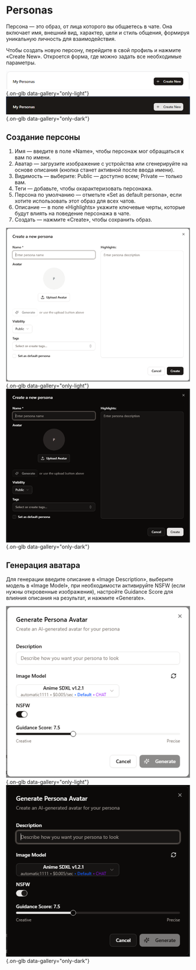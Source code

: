 # Personas

Персона — это образ, от лица которого вы общаетесь в чате. Она включает имя, внешний вид, характер, цели и стиль общения, формируя уникальную личность для взаимодействия.

Чтобы создать новую персону, перейдите в свой профиль и нажмите «Create New». Откроется форма, где можно задать все необходимые параметры.

![](/assets/image/profile/13.png#only-light){.on-glb data-gallery="only-light"}
![](/assets/image/profile/13_dark.png#only-dark){.on-glb data-gallery="only-dark"}

## Создание персоны

1. Имя — введите в поле «Name», чтобы персонаж мог обращаться к вам по имени.
2. Аватар — загрузите изображение с устройства или сгенерируйте на основе описания (кнопка станет активной после ввода имени).
3. Видимость — выберите:
	Public — доступно всем;
	Private — только вам.
4. Теги — добавьте, чтобы охарактеризовать персонажа.
5. Персона по умолчанию — отметьте «Set as default persona», если хотите использовать этот образ для всех чатов.
6. Описание — в поле «Highlights» укажите ключевые черты, которые будут влиять на поведение персонажа в чате.
7. Создать — нажмите «Create», чтобы сохранить образ.

![](/assets/image/profile/14.png#only-light){.on-glb data-gallery="only-light"}
![](/assets/image/profile/14_dark.png#only-dark){.on-glb data-gallery="only-dark"}

## Генерация аватара

Для генерации введите описание в «Image Description», выберите модель в «Image Model», при необходимости активируйте NSFW (если нужны откровенные изображения), настройте Guidance Score для влияния описания на результат, и нажмите «Generate».

![](/assets/image/profile/15.png#only-light){.on-glb data-gallery="only-light"}
![](/assets/image/profile/15_dark.png#only-dark){.on-glb data-gallery="only-dark"}